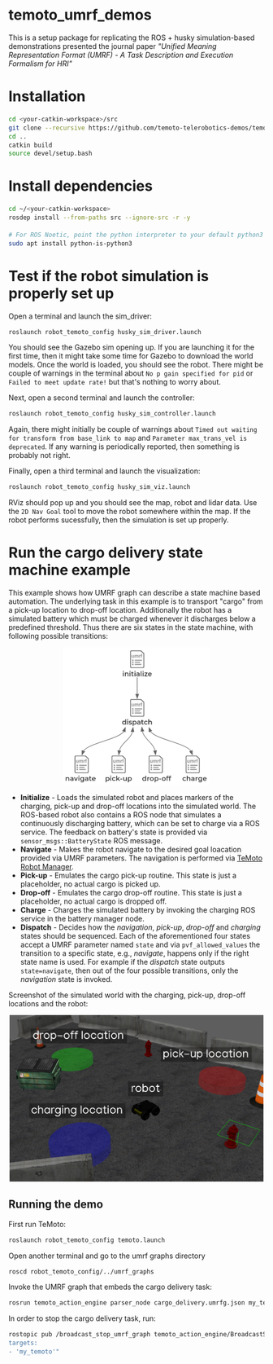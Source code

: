 # temoto_umrf_demos
This is a setup package for replicating the ROS + husky simulation-based demonstrations presented the journal paper *"Unified Meaning Representation Format (UMRF) - A Task Description and Execution Formalism for HRI"*

# Installation
```bash
cd <your-catkin-workspace>/src
git clone --recursive https://github.com/temoto-telerobotics-demos/temoto_umrf_demos
cd ..
catkin build
source devel/setup.bash
```
# Install dependencies
```bash
cd ~/<your-catkin-workspace>
rosdep install --from-paths src --ignore-src -r -y

# For ROS Noetic, point the python interpreter to your default python3 with this package:
sudo apt install python-is-python3
```

# Test if the robot simulation is properly set up

Open a terminal and launch the sim_driver:
```bash 
roslaunch robot_temoto_config husky_sim_driver.launch
```
You should see the Gazebo sim opening up. If you are launching it for the first time, then
it might take some time for Gazebo to download the world models. Once the world is loaded, you 
should see the robot. There might be couple of warnings in the terminal about `No p gain specified for pid` 
or `Failed to meet update rate!` but that's nothing to worry about.


Next, open a second terminal and launch the controller:
```bash
roslaunch robot_temoto_config husky_sim_controller.launch 
```
Again, there might initially be couple of warnings about `Timed out waiting for transform from base_link to map` 
and `Parameter max_trans_vel is deprecated`. If any warning is periodically reported, then something is probably not right.


Finally, open a third terminal and launch the visualization:
```bash
roslaunch robot_temoto_config husky_sim_viz.launch
```
RViz should pop up and you should see the map, robot and lidar data. Use the `2D Nav Goal` tool to move the robot 
somewhere within the map. If the robot performs sucessfully, then the simulation is set up properly.

# Run the cargo delivery state machine example

This example shows how UMRF graph can describe a state machine based automation. The underlying task in this example is to transport "cargo" from a pick-up location to drop-off location. Additionally the robot has a simulated battery which must be charged whenever it discharges below a predefined threshold. Thus there are six states in the state machine, with following possible transitions:

<p align="center">
  <img src="docs/figures/cargo_delivery_umrf_states.png" alt="Enabling features" class="center" width="290"/>
</p>

* **Initialize** - Loads the simulated robot and places markers of the charging, pick-up and drop-off locations into the simulated world. The ROS-based robot also contains a ROS node that simulates a continuously discharging battery, which can be set to charge via a ROS service. The feedback on battery's state is provided via `sensor_msgs::BatteryState` ROS message. 
* **Navigate** - Makes the robot navigate to the desired goal loacation provided via UMRF parameters. The navigation is performed via [TeMoto Robot Manager](https://github.com/temoto-telerobotics/temoto_robot_manager).
* **Pick-up** - Emulates the cargo pick-up routine. This state is just a placeholder, no actual cargo is picked up.
* **Drop-off** - Emulates the cargo drop-off routine. This state is just a placeholder, no actual cargo is dropped off.
* **Charge** - Charges the simulated battery by invoking the charging ROS service in the battery manager node.
* **Dispatch** - Decides how the *navigation*, *pick-up*, *drop-off* and *charging* states should be sequenced. Each of the aforementioned four states accept a UMRF parameter named `state` and via `pvf_allowed_values` the transition to a specific state, e.g., *navigate*, happens only if the right state name is used. For example if the *dispatch* state outputs `state=navigate`, then out of the four possible transitions, only the *navigation* state is invoked.

Screenshot of the simulated world with the charging, pick-up, drop-off locations and the robot:
<p align="center">
  <img src="docs/figures/cargo_delivery_scene_annotated.png" alt="Enabling features" class="center" width="500"/>
</p>

## Running the demo

First run TeMoto:
```bash
roslaunch robot_temoto_config temoto.launch
```

Open another terminal and go to the umrf graphs directory
```bash
roscd robot_temoto_config/../umrf_graphs
```

Invoke the UMRF graph that embeds the cargo delivery task:
```bash
rosrun temoto_action_engine parser_node cargo_delivery.umrfg.json my_temoto
```

In order to stop the cargo delivery task, run:
```bash
rostopic pub /broadcast_stop_umrf_graph temoto_action_engine/BroadcastStopUmrfGraph "graph_name: 'cargo_delivery'
targets:
- 'my_temoto'"
```